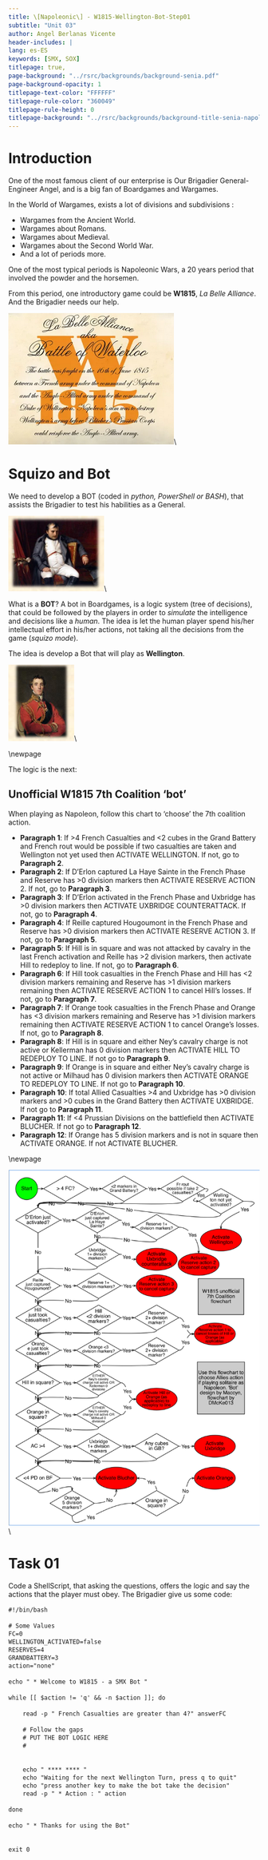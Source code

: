 ```yaml
---
title: \[Napoleonic\] - W1815-Wellington-Bot-Step01
subtitle: "Unit 03"
author: Angel Berlanas Vicente
header-includes: |
lang: es-ES
keywords: [SMX, SOX]
titlepage: true,
page-background: "../rsrc/backgrounds/background-senia.pdf"
page-background-opacity: 1
titlepage-text-color: "FFFFFF"
titlepage-rule-color: "360049"
titlepage-rule-height: 0
titlepage-background: "../rsrc/backgrounds/background-title-senia-napoleon.pdf"
---
```


# Introduction

One of the most famous client of our enterprise is Our  Brigadier General-Engineer Angel, and is a big fan of Boardgames and Wargames.

In the World of Wargames, exists a lot of divisions and subdivisions :

- Wargames from the Ancient World.
- Wargames about Romans.
- Wargames about Medieval.
- Wargames about the Second World War.
- And a lot of periods more.

One of the most typical periods is Napoleonic Wars, a 20 years period that involved the powder and the horsemen.

From this period, one introductory game could be **W1815**, *La Belle Alliance*. And the Brigadier needs our help.

![W1815](imgs/w1815-logo.png)\

# Squizo and Bot

We need to develop a BOT (coded in *python, PowerShell or BASH*), that assists the Brigadier to test his habilities as a General.


![W1815 Napoleon](imgs/w1815-napoleon.png)\


What is a **BOT**? A bot in Boardgames, is a logic system (tree of decisions), that could be followed by the players in order to *simulate* the
intelligence and decisions like a *human*. The idea is let the human player spend his/her intellectual effort in his/her actions, not taking all the decisions from the game (*squizo mode*).

The idea is develop a Bot that will play as **Wellington**.


![W1815 Napoleon](imgs/w1815-wellington.png)\


\newpage

The logic is the next:

## Unofficial W1815 7th Coalition ‘bot’

When playing as Napoleon, follow this chart to ‘choose’ the 7th coalition action.

- **Paragraph 1**: If >4 French Casualties and <2 cubes in the Grand Battery and French rout would be possible if two casualties are taken and Wellington not yet used then ACTIVATE WELLINGTON. If not, go to **Paragraph 2**.
- **Paragraph 2**: If D’Erlon captured La Haye Sainte in the French Phase and Reserve has >0 division markers then ACTIVATE RESERVE ACTION 2. If not, go to **Paragraph 3**.
- **Paragraph 3**: If D’Erlon activated in the French Phase and Uxbridge has >0 division markers then ACTIVATE UXBRIDGE COUNTERATTACK. If not, go to **Paragraph 4**.
- **Paragraph 4**: If Reille captured Hougoumont in the French Phase and Reserve has >0 division markers then ACTIVATE RESERVE ACTION 3. If not, go to **Paragraph 5**.
- **Paragraph 5**: If Hill is in square and was not attacked by cavalry in the last French activation and Reille has >2 division markers, then activate Hill to redeploy to line. If not, go to **Paragraph 6**.
- **Paragraph 6**: If Hill took casualties in the French Phase and Hill has <2 division markers remaining and Reserve has >1 division markers remaining then ACTIVATE RESERVE ACTION 1 to cancel Hill’s losses. If not, go to **Paragraph 7**.
- **Paragraph 7**: If Orange took casualties in the French Phase and Orange has <3 division markers remaining and Reserve has >1 division markers remaining then ACTIVATE RESERVE ACTION 1 to cancel Orange’s losses. If not, go to **Paragraph 8**.
- **Paragraph 8**: If Hill is in square and either Ney’s cavalry charge is not active or Kellerman has 0 division markers then ACTIVATE HILL TO REDEPLOY TO LINE. If not go to **Paragraph 9**.
- **Paragraph 9**: If Orange is in square and either Ney’s cavalry charge is not active or Milhaud has 0 division markers then ACTIVATE ORANGE TO REDEPLOY TO LINE. If not go to **Paragraph 10**.
- **Paragraph 10**: If total Allied Casualties >4 and Uxbridge has >0 division markers and >0 cubes in the Grand Battery then ACTIVATE UXBRIDGE. If not go to **Paragraph 11**.
- **Paragraph 11**: If <4 Prussian Divisions on the battlefield then ACTIVATE BLUCHER. If not go to **Paragraph 12**.
- **Paragraph 12**: If Orange has 5 division markers and is not in square then ACTIVATE ORANGE. If not ACTIVATE BLUCHER.

\newpage

![W1815 FlowChart](imgs/w1815-flowchart.png)\

# Task 01

Code a ShellScript, that asking the questions, offers the logic and say the actions that the player must obey. The Brigadier give us some code:

```shell
#!/bin/bash

# Some Values
FC=0
WELLINGTON_ACTIVATED=false
RESERVES=4
GRANDBATTERY=3
action="none"

echo " * Welcome to W1815 - a SMX Bot "

while [[ $action != 'q' && -n $action ]]; do

    read -p " French Casualties are greater than 4?" answerFC

    # Follow the gaps
    # PUT THE BOT LOGIC HERE
    #


    echo " **** **** "
    echo "Waiting for the next Wellington Turn, press q to quit"
    echo "press another key to make the bot take the decision"
    read -p " * Action : " action

done

echo " * Thanks for using the Bot"


exit 0


```
